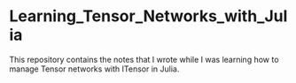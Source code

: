 # Learning_Tensor_Networks_with_Julia
This repository contains the notes that I wrote while I was learning how to manage Tensor networks with ITensor in Julia.
